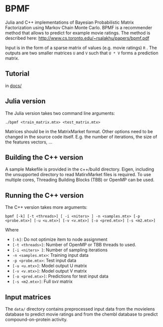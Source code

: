 # BPMF

Julia and C++ implementations of Bayesian Probabilistic Matrix Factorization using Markov Chain Monte Carlo. BPMF is a 
recommender method that allows to predict for example movie ratings. The method is described here: http://www.cs.toronto.edu/~rsalakhu/papers/bpmf.pdf

Input is in the form of a sparse matrix of values (e.g. movie ratings) `R` . The outputs are two smaller matrices `U` and `V` such that `U * V` forms a prediction matrix.

## Tutorial

in [docs/](docs/)

## Julia version

The Julia version takes two command line arguments:

`./bpmf <train_matrix.mtx> <test_matrix.mtx>`

Matrices should be in the MatrixMarket format. Other options need to be changed in the source code itself. E.g. the number of iterations, the size of the features vectors, ...

## Building the C++ version

A sample Makefile is provided in the c++/build directory. Eigen, including the unsupported directory to read MatirxMarket files is required. To use multiple cores, Threading Building Blocks (TBB) or OpenMP can be used. 

## Running the C++ version

The C++ version takes more arguments:

`bpmf [-k] [-t <threads>] [ -i <niters> ] -n <samples.mtx> [-p <probe.mtx>] [-u <u.mtx>] [-v <v.mtx>] [-o <pred.mtx>] [-s <m2.mtx>]`

Where
 - `[-k]`: Do not optimize item to node assignment
 - `[-t <threads>]`: Number of OpenMP or TBB threads to used.
 - `[-i <niters> ]`: Number of sampling iterations
 - `-n <samples.mtx>`: Training input data
 - `-p <probe.mtx>`: Test input data
 - `[-u <u.mtx>]`: Model output U matrix
 - `[-v <v.mtx>]`: Model output V matrix
 - `[-o <pred.mtx>]`: Predictions for test input data
 - `[-s <m2.mtx>]`: Full `UxV` matrix


## Input matrices
The `data/` directory contains preprocessed input data from the movielens database to predict movie ratings and
from the chembl database to predict compound-on-protein activity.

